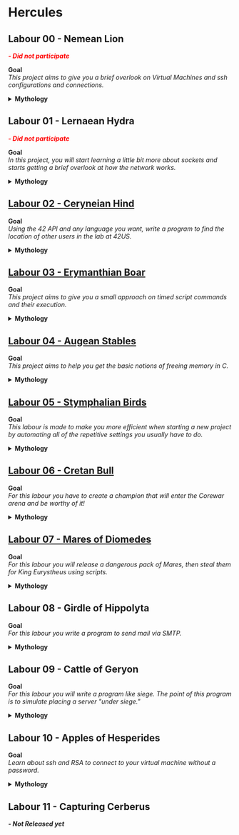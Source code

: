 # Hercules
## Labour 00 - Nemean Lion
<span style="color:red">**_- Did not participate_**</span>

**Goal**  
*This project aims to give you a brief overlook on Virtual Machines and ssh configurations and connections.*

<details>
    <summary><strong>Mythology</strong></summary>
    <p>
        The first of Hercule’s twelve labours, set by King Eurystheus (his cousin) was to slay the Nemean lion. According to one version of the myth, the Nemean lion took women as hostages to its lair in a cave near Nemea, luring warriors from nearby towns to save the damsel in distress. After entering the cave, the warrior would see a woman (usually feigning injury) and rush to her side. Once he was close, the woman would turn into a lion and kill the warrior, devouring his remains and giving the bones to Hades. Hercule wandered the area until he came to the town of Cleonae. There he met a boy who said that if Hercule slew the Nemean lion and returned alive within 30 days, the town would sacrifice a lion to Zeus; but if he did not return within 30 days or he died, the boy would sacrifice himself to Zeus. Another version claims that he met Molorchos, a shepherd who had lost his son to the lion, saying that if he came back within 30 days, a ram would be sacrificed to Zeus. If he did not return within 30 days, it would be sacrificed to the dead Hercule as a mourning offering. While searching for the lion, Hercule fetched some arrows to use against it, not know- ing that its golden fur was impenetrable; when he found the lion and shot at it with his bow, he discovered the fur’s protective property when the arrow bounced harmlessly off the creature’s thigh. After some time, Hercule made the lion return to his cave. The cave had two entrances, one of which Hercule blocked; he then entered the other. In those dark and close quarters, Hercule stunned the beast with his club and, using his immense strength, strangled it to death. During the fight the lion bit off one of his fingers. Others say that he shot arrows at it, eventually shooting it in the unarmoured mouth. After slaying the lion, he tried to skin it with a knife from his belt, but failed. He then tried sharpening the knife with a stone and even tried with the stone itself. Finally, Athena, noticing the hero’s plight, told Hercule to use one of the lion’s own claws to skin the pelt. When he returned on the thirtieth day carrying the carcass of the lion on his shoul- ders, King Eurystheus was amazed and terrified. Eurystheus forbade him ever again to enter the city; in future he was to display the fruits of his labours outside the city gates. Eurystheus warned him that the tasks set for him would become increasingly diffcult. He then sent Hercule off to complete his next quest, which was to destroy the Lernaean hydra.
    </p>
    <strong>Intro</strong>  
    <p>
        As Hercules strangling the mighty beast, you are going to have to create a cave and stay in the shadows. So using vmware you have to create a virtual machine running the latest stable Debian release, once this cave is created, to stay in the shadows change the default ssh port to the port you deem hidden enough.
    </p>
</details>    

## Labour 01 - Lernaean Hydra
<span style="color:red">**_- Did not participate_**</span>  

**Goal**  
*In this project, you will start learning a little bit more about sockets and starts getting a brief overlook at how the network works.*

<details>
    <summary><strong>Mythology</strong></summary>
    <p>
        Eurystheus sent Hercules to slay the Hydra, which Hera had raised just to slay Hercules. Upon reaching the swamp near Lake Lerna, where the Hydra dwelt, Hercules covered his mouth and nose with a cloth to protect himself from the poisonous fumes. He shot flaming arrows into the Hydra’s lair, the spring of Amymone, a deep cave from which it emerged only to terrorize neighboring villages. He then confronted the Hydra, wielding a sword. The chthonic creature’s reaction to this decapitation was botanical: two grew back, an expression of the hopelessness of such a struggle for any but the hero. The weakness of the Hydra was that it was invulnerable only if it retained at least one head. Realizing that he could not defeat the Hydra in this way, Hercules called on his nephew Iolaus for help. His nephew then came upon the idea (possibly inspired by Athena) of using a firebrand to scorch the neck stumps after each decapitation. Hercules cut off each head and Iolaus cauterized the open stumps. Seeing that Hercules was winning the struggle, Hera sent a giant crab to distract him. He crushed it under his mighty foot. The Hydra’s one immortal head was cut off with a golden sword given to Hercules by Athena. Hercules placed the head—still alive and writhing—under a great rock on the sacred way between Lerna and Elaius, and dipped his arrows in the Hydra’s poisonous blood. Thus his second task was complete.
    </p>
    <strong>Intro</strong>  
    <p>
        Hercules wasn’t able to complete his Labour until he understood really how the hydra worked. Any true programmer must understand every ins and outs of things in order to subdue them. So for this project and in order to start subduing sockets, you have to build a server that to every ping would respond with two pong.
    </p>
</details>

## [Labour 02 - Ceryneian Hind](02-ceryneian-hind)
**Goal**  
*Using the 42 API and any language you want, write a program to find the location of other users in the lab at 42US.*

<details>
    <summary><strong>Mythology</strong></summary>
    <p>
        Eurystheus and Hera were greatly angered to find that Hercules had managed to escape from the claws of the Nemean Lion and the fangs of the Lernaean Hydra, and so decided to spend more time thinking up a third task that would spell doom for the hero. The third task did not involve killing a beast, as it had already been established that Hercules could overcome even the most fearsome opponents, so Eurystheus decided to make him capture the female Ceryneian Hind, as it was so fast it could outrun an arrow. After beginning the search, Hercules awoke from sleeping and he could see the hind from the glint on its antlers. Hercules then chased the hind on foot for a full year through Greece, Thrace, Istria and the land of the Hyperboreans. He captured the hind while it slept, rendering it lame with a trap net.
    </p>
    <strong>Intro</strong>  
    <p>
        Hercules had to run for a whole year after the hind to finally catch it, it is a long time and hopefully it won’t take you that long to find what you’re looking for! In this project you’re going to have to find all your friends in the maze that the 42 zones are. You can do it by hand :( , going to every pages of there profile on the intra, you can go in the zones and shout their name... But if you do it this way, it’ll probably take you a whole year like Hercules, or as engineers you can build something that uses the API and automate this ;) .
    </p>
</details>

## [Labour 03 - Erymanthian Boar](03-erymanthian-boar)
**Goal**  
*This project aims to give you a small approach on timed script commands and their execution.*

<details>
    <summary><strong>Mythology</strong></summary>
    <p>
        Heracles visited Chiron to gain advice on how to catch the boar, and Chiron had told him to drive it into thick snow, which sets this Labour in mid-winter. Having successfully caught the Boar, Heracles bound it and carried it back to Eurystheus, who was frightened of it and ducked down in his half-buried storage pithos, begging Her- acles to get rid of the beast, a favourite subject for the vase-painters. Heracles obliged. Roger Lancelyn Green states in his Tales of the Greek Heroes that Heracles threw it in the sea. It then swam to Italy, where its tusks were preserved in the Temple of Apollo at Cumae. Three days later, Eurystheus, still trembling with fear, sent Heracles to clean the Augean stables. 
    </p>
    <strong>Intro</strong>  
    <p>
        No one could catch that glorified pig as it was a mighty impressive and destructive beast. But that didn’t stop our hero and neither should it stop you on your mighty quest! Our hero was smart enough to now that to capture this foul beast, time is a very important part of it. In this labour, bruteforce or raw strength is of no use against that bone-breaking, mountain-destroying beast. Time was the most essential part of this labour...
    </p>
</details>

## [Labour 04 - Augean Stables](04-augean-stables)
**Goal**  
*This project aims to help you get the basic notions of freeing memory in C.*

<details>
    <summary><strong>Mythology</strong></summary>
    <p>
        The fifth Labour of Hercules was to clean the Augean stables. Eurystheus intended this assignment both as humiliating (rather than impressive, like the previous labours) and as impossible, since the livestock were divinely healthy (immortal) and therefore produced an enormous quantity of dung. These stables had not been cleaned in over 30 years, and 3,000 cattle lived there. However, Hercules succeeded by rerouting the rivers Alpheus and Peneus to wash out the filth. Augeas reacted angrily because he had promised Hercules one tenth of his cattle if the job was finished in one day. He refused to honour the agreement, and Hercules killed him after completing the tasks. Hercules gave his kingdom to Phyleus, Augeas’ son, who had been exiled for supporting Hercules against his father.
    </p>
    <strong>Intro</strong>  
    <p>
        Happily for you in this labour you won’t have to clean stables of a very neglecting owner, you are coders for god sake! So for this project you still have to undertake a similar labour as our hero so you can become a hero yourself as well. As coders you won’t have to clean stables but rather a very poorly written code with lots of leaks in it. As our hero did with the two rivers you are going to be helped by two coding-rivers as well, they are called GDB and Valgrind. From Indonesia with Love!
    </p>
</details>


## [Labour 05 - Stymphalian Birds](05-stymphalian-birds/)
**Goal**  
*This labour is made to make you more efficient when starting a new project by automating all of the repetitive settings you usually have to do.*

<details>
    <summary><strong>Mythology</strong></summary>
    <p>
        The Stymphalian birds were defeated by the hero Hercules in his Sixth Labour for Eu- rystheus. Hercules could not go into the marsh to reach the nests of the birds, as the ground would not support his weight. Athena, noticing the hero’s plight, gave Hercules a rattle called a crotala, which Hep- haestus had made especially for the occasion. Hercules shook the crotala rattle (same as Castanets) and frightened the birds into the air. Hercules then shot many of them with arrows tipped with poisonous blood from the slain Hydra. The rest flew far away, never to plague Arcadia again. Hercules brought some of the slain birds to Eurystheus as proof of his success.
    </p>
    <strong>Intro</strong>  
    <p>
         Hercules had to come in with the correct tools to defeat those plague carrying volatiles. A hero must always come with the right tools. We are a little bit more civilized nowadays and we don’t just shoot birds out of the sky like this. But modern hero still need to take on any new labour with the right set of tools.
    </p>
</details>


## [Labour 06 - Cretan Bull](06-cretan-bull/)
**Goal**  
*For this labour you have to create a champion that will enter the Corewar arena and be worthy of it!*

<details>
    <summary><strong>Mythology</strong></summary>
    <p>
        Minos, King of Crete, asked the God Poseidon for a sign from the sea. The sign was a bull that Minos thought was too beautiful to kill. Poseidon, having been promised the bull would be sacrificed in his honor was furious. If Minos loved the bull so much, poseidon figured he would make Minos’ wife fall in love too. Daedalus was a skilled problem solver and creator of amazing inventions. He was brought by Minos’ god-possessed wife the problem of seducing the bull. Confused at her motives at first he helped her succeed. Known to never turn down a problem, Daedalus is better known for enabling his son Icarus to fly to his death. Notably after being imprisoned for helping the King’s wife elope with impressive livestock. Hercules was sent to capture the bull by Eurystheus as his seventh labour. He sailed to Crete, where King Minos gave Hercules permission to take the bull away as it had been "wreaking havoc on Crete by uprooting crops and leveling orchard walls." (King Minos is too shy to talk about his real problems) Hercules captured the bull, and then shipped it to Eurystheus in Tiryns. The bull later broke loose and wandered into Marathon, becoming known as the "Maratho- nian Bull". That bull might be the same one, but it’s another story. You only have today!
    </p>
    <strong>Intro</strong>  
    <p>
        Hercules had to challenge and capture a mighty champion. Your task for this labour is to forge, train, and release a mighty champion.
    </p>
</details>


## [Labour 07 - Mares of Diomedes](07-mares-of-diomedes/) 
**Goal**  
*For this labour you will release a dangerous pack of Mares, then steal them for King Eurystheus using scripts.*

<details>
    <summary><strong>Mythology</strong></summary>
    <p>
        Eurystheus, always ready to send Heracles away again, sent him to steal the Mares of Thrace. Heracles was not aware that the mares had names, nor that they were kept tethered to a bronze manger because they were wild; Their madness being attributed to an unnatural diet of process threads and signals. Some versions say that they expelled fire when they breathed. Other versions talk about the awful stench of their mythical horse dung. They were computer-eating and uncontrollable, and Heracles left his best bro companion, Abderus, in charge of them while he fought Diomedes. When he returned he found out that his favorite guy was eaten. In revenge, Heracles fed Diomedes to his own horses, then founded the city of Abdera next to the boy’s tomb. In another version, Heracles stayed awake so that he didn’t have his throat cut by Diomedes in the night. He cut the chains binding the horses and scared the horses onto the high ground of a peninsula. Heracles quickly dug the land away from the ground with an axe to trap them on an island. When Diomedes arrived, Heracles killed him with the axe. The mares were only mad because they needed more processes to nom on. Heracles fed Diomedes to the mares to calm them until they could switch them to a diet of create core image signals. Both versions have eating make the mares calmer and easier to tame. Heracles captures them easily and takes them back to King Eurystheus, who dedicated the mares to Hera. In some versions, they were allowed to run free forever, having become permanently calm. In other versions Eurystheus ordered the horses taken to Olympus to be sacrificed to Zeus. Zeus refused them, and ran commands to interrupt and kill them.
    </p>
    <strong>Intro</strong>  
    <p>
        Hercules was told to steal some mares finding to find out quickly they were dangerous and wild! Releasing them required he act quickly to finish the labour and continue forth. Leaving chaos behind for follow-up stories.
    </p>
</details>


## Labour 08 - Girdle of Hippolyta
**Goal**  
*For this labour you write a program to send mail via SMTP.*

<details>
    <summary><strong>Mythology</strong></summary>
    <p>
        King Eurystheus, who is always ready to make his daughter happy, and send Heracles away again to die, commanded him to bring back the Girdle of Hippolyta... Heracules was not bothered by the task, he was prepared for anything. Well, maybe not to fight a whole army by himself. He emailed all of his friends to form an army to fight the Amazons. He also emailed Hippolyte, explaining the situation, asking for the girdle. Heracules checked his email. His bros and warriors alike responded quickly. He set off toward Queen Hippolyte and her tribe. Although the piece of armor was special, given to her because she was the best warrior among the Amazons, she sent a reply to Heracules, saying he could have it. This made Hera super angry, while she read their emails. The army arrived and it was too late. Although Hippolyta was ready to hand over the girdle, the angry godess Hera had given bad omen to Heracules arrival. Heracules stabbed Hippolyta and their armies fought! Returning to Eurystheus back in Mycenae, Heracules checked his email again. Seeing the message from Hippolyta, ignoring it. Then a quick ’reply all’ to his friends. The labour was done. This was just one of many versions of this labour, but in no version does Heracules do anything about killing Hippolyta..
    </p>
    <strong>Intro</strong>  
    <p>
        Heracules wasn’t about to fight that army alone. In this story we saw Heracules using SMTP to contact his army and Hippolyta. For this labour, let’s use SMTP to recreate these moments!
    </p>
</details>

## Labour 09 - Cattle of Geryon
**Goal**  
*For this labour you will write a program like siege. The point of this program is to simulate placing a server "under siege."*

<details>
    <summary><strong>Mythology</strong></summary>
    <p>
        The Cattle of Geryon... You might be able to tell what is worse:   (1) Fighting countless monsters to steal some cattle, (2) Having to herd countless cattle while fighting monsters, or (3) Having countless cattle scattered, leaving you to chase them down. Heracules was not bothered by these tasks, he was in it for the long haul. But he certainly wan’t bothered by all the killing and fighting. It was having so many cattle, and having them scatter that made this labour hard. He spent a year chasing down each of the cattle, only to be stopped by a flood. Hera, always super angry at Heracules, sent the flood. She had also sent a gadfly to bite the cattle, making them scatter. This was annoying sure, but Heracules knew he could fix the problem. He piled stones into the river to make the water shallow. Redirecting and balancing the current of the river till the cattle could cross. Soon he arrived with the cattle in the court of Eurystheus, The cattle were sacrificed to none other than Hera. The labour was done...
    </p>
    <strong>Intro</strong>  
    <p>
        Heracules wasn’t thwarted by the flood! In this story we saw that although his path back to Eurystheus was blocked, Heracules repaired his route and finished his labour. For this labour, let’s recreate a program called siege, siege will be playing the part of Hera’s flood.
    </p>
</details>

## Labour 10 - Apples of Hesperides
**Goal**  
*Learn about ssh and RSA to connect to your virtual machine without a password.*

<details>
    <summary><strong>Mythology</strong></summary>
    <p>
        The Apples of Hesperides... King Eurystheus didn’t stop after the last labor, he demanded two more! The hydra and stables did not count... because reasons. What must hercules do now? Bring to him, the Apples of Hesperides, fruit of the gods. But where? But why? Tricks and secrets, doing the impossible. Perfectly easy for Hercules. Surely after countless fights, murders and sacrifice (human and so forth) the journey would be over. As soon as he has the apples, he must return them, they are the god’s apples after all. If this doesn’t work, what will Eurystheus do to send Hercules to his death? Stay turned!
    </p>
    <strong>Intro</strong>  
    <p>
        Hercules couldn’t find the garden of the gods, When he did find it, he had to play tricks to get the apples Learn a trick for gaining access to your virtual machine. Without a password. The gods will surely know you are mortal if you use one. Prove that you can access the machine, and turn in how.
    </p>
</details>

## Labour 11 - Capturing Cerberus
**_- Not Released yet_**
